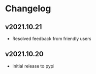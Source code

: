 # Changelog

## v2021.10.21

* Resolved feedback from friendly users

## v2021.10.20

* Initial release to pypi
